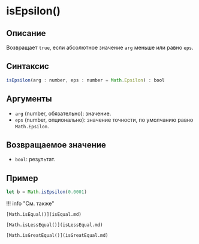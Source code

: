 # isEpsilon()

## Описание
Возвращает `true`, если абсолютное значение `arg` меньше или равно `eps`.

## Синтаксис
```javascript
isEpsilon(arg : number, eps : number = Math.Epsilon) : bool
``` 

## Аргументы
- `arg` (number, обязательно): значение.
- `eps` (number, опционально): значение точности, по умолчанию равно `Math.Epsilon`.

## Возвращаемое значение
- `bool`: результат.

## Пример
``` javascript linenums="1"
let b = Math.isEpsilon(0.0001)
``` 

!!! info "См. также"

    [Math.isEqual()](isEqual.md)

    [Math.isLessEqual()](isLessEqual.md)

    [Math.isGreatEqual()](isGreatEqual.md)
    